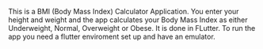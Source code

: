 This is a BMI (Body Mass Index) Calculator Application.
You enter your height and weight and the app calculates your Body Mass Index as either Underweight, Normal, Overweight or Obese.
It is done in FLutter.
To run the app you need a flutter enviroment set up and have an emulator.
